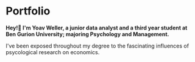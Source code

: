 # Portfolio
 
**Hey!:wave: I'm Yoav Weller, a junior data analyst and a third year student at Ben Gurion University; majoring Psychology and Management.**

I've been exposed throughout my degree to the fascinating influences of psycological research on economics.
